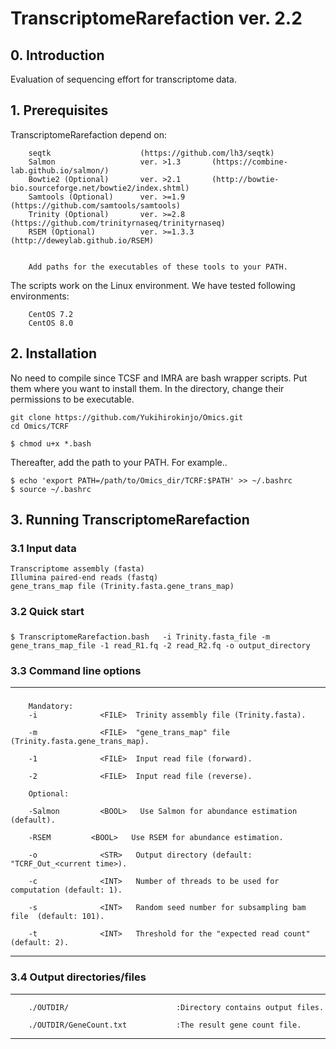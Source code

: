 #   TranscriptomeRarefaction ver. 2.2


## 0. Introduction

Evaluation of sequencing effort for transcriptome data.

## 1. Prerequisites

TranscriptomeRarefaction depend on:


        seqtk                    (https://github.com/lh3/seqtk)
        Salmon                   ver. >1.3       (https://combine-lab.github.io/salmon/)
        Bowtie2 (Optional)       ver. >2.1       (http://bowtie-bio.sourceforge.net/bowtie2/index.shtml)
        Samtools (Optional)      ver. >=1.9      (https://github.com/samtools/samtools)
        Trinity (Optional)       ver. >=2.8      (https://github.com/trinityrnaseq/trinityrnaseq)
        RSEM (Optional)          ver. >=1.3.3      (http://deweylab.github.io/RSEM)


        Add paths for the executables of these tools to your PATH.

The scripts work on the Linux environment. We have tested following environments:

        CentOS 7.2
        CentOS 8.0



## 2. Installation
No need to compile since TCSF and IMRA are bash wrapper scripts. Put them where you want to install them.
In the directory, change their permissions to be executable.

```
git clone https://github.com/Yukihirokinjo/Omics.git
cd Omics/TCRF

$ chmod u+x *.bash
```

Thereafter, add the path to your PATH.
For example..
```
$ echo 'export PATH=/path/to/Omics_dir/TCRF:$PATH' >> ~/.bashrc
$ source ~/.bashrc
```


## 3. Running TranscriptomeRarefaction

### 3.1 Input data
```
Transcriptome assembly (fasta)
Illumina paired-end reads (fastq)
gene_trans_map file (Trinity.fasta.gene_trans_map)
```


### 3.2 Quick start

##### 
```
$ TranscriptomeRarefaction.bash   -i Trinity.fasta_file -m gene_trans_map_file -1 read_R1.fq -2 read_R2.fq -o output_directory 
```



### 3.3 Command line options
--------------------------------------------------------------------------------
##### 

        Mandatory:
        -i              <FILE>  Trinity assembly file (Trinity.fasta).

        -m              <FILE>  "gene_trans_map" file (Trinity.fasta.gene_trans_map). 

        -1              <FILE>  Input read file (forward).

        -2              <FILE>  Input read file (reverse).

        Optional:

        -Salmon         <BOOL>   Use Salmon for abundance estimation (default).

        -RSEM         <BOOL>   Use RSEM for abundance estimation.

        -o              <STR>   Output directory (default: "TCRF_Out_<current time>).

        -c              <INT>   Number of threads to be used for computation (default: 1).

        -s              <INT>   Random seed number for subsampling bam file  (default: 101).

        -t              <INT>   Threshold for the "expected read count" (default: 2).


--------------------------------------------------------------------------------

### 3.4 Output directories/files
--------------------------------------------------------------------------------
        ./OUTDIR/                        :Directory contains output files.

        ./OUTDIR/GeneCount.txt           :The result gene count file.

--------------------------------------------------------------------------------


